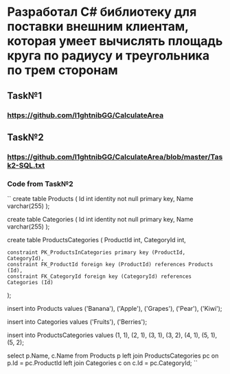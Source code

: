 # Разработал  C# библиотеку для поставки внешним клиентам, которая умеет вычислять площадь круга по радиусу и треугольника по трем сторонам

## Task№1 
### https://github.com/l1ghtnibGG/CalculateArea

## Task№2 
### https://github.com/l1ghtnibGG/CalculateArea/blob/master/Task2-SQL.txt

### Code from Task№2

`` create table Products
(
    Id int identity not null primary key,
    Name varchar(255)
);

create table Categories
(
    Id int identity not null primary key,
    Name varchar(255)
);

create table ProductsCategories
(
    ProductId  int,
    CategoryId int,

    constraint PK_ProductsInCategories primary key (ProductId, CategoryId),
    constraint FK_ProductId foreign key (ProductId) references Products (Id),
    constraint FK_CategoryId foreign key (CategoryId) references Categories (Id)
);

insert into Products 
values ('Banana'), ('Apple'), ('Grapes'), ('Pear'), ('Kiwi');

insert into Categories
values ('Fruits'), ('Berries');

insert into ProductsCategories
values (1, 1), (2, 1), (3, 1), (3, 2), (4, 1), (5, 1), (5, 2);

select p.Name, c.Name
from Products p
	left join ProductsCategories pc 
		on p.Id = pc.ProductId
	left join Categories c 
		on c.Id = pc.CategoryId; ``